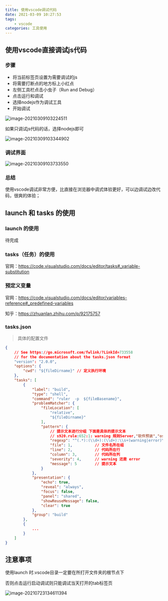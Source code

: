 ```yaml
---
title: 使用vscode调试代码
date: 2021-03-09 10:27:53
tags:
	- vscode
categories: 工具使用
---
```




## 使用vscode直接调试js代码

### 步骤

- 将当前标签页设置为需要调试的js
- 将需要打断点的地方标上小红点
- 左侧工具栏点击小虫子（Run and Debug）
- 点击运行和调试
- 选择nodejs作为调试工具
- 开始调试

![image-20210309103224511](https://gitee.com/bitbw/my-gallery/raw/master/img/image-20210309103224511.png)

如果只调试js代码的话，选择nodejs即可

![image-20210309103344902](https://gitee.com/bitbw/my-gallery/raw/master/img/image-20210309103344902.png)

### 调试界面

![image-20210309103733550](https://gitee.com/bitbw/my-gallery/raw/master/img/image-20210309103733550.png)

### 总结

使用vscode调试非常方便，比直接在浏览器中调式体验更好，可以边调试边改代码，很爽的体验；

## launch  和 tasks 的使用 

### launch  的使用

待完成

### tasks（任务）的使用 

官网：https://code.visualstudio.com/docs/editor/tasks#_variable-substitution

### 预定义变量

官网：https://code.visualstudio.com/docs/editor/variables-reference#_predefined-variables

知乎：https://zhuanlan.zhihu.com/p/92175757

### tasks.json

>具体的配置文件

```json
{
    // See https://go.microsoft.com/fwlink/?LinkId=733558
    // for the documentation about the tasks.json format
    "version": "2.0.0",
    "options": {
        "cwd": "${fileDirname}" // 定义执行环境
    },
    "tasks": [
        {
            "label": "build",
            "type": "shell",
            "command": "ruler  -p  ${fileBasename}",
            "problemMatcher": {
                "fileLocation": [
                    "relative",
                    "${fileDirname}"
                ],
                "pattern": {	
                    // 提示文本进行分组 下面是具体的提示文本
                    // s920.rule:652:1: warning 规则Server,"软件预装","os"已在647行定义
                    "regexp": "^(.*):(\\d+):(\\d+):\\s+(warning|error)\\s+(.*)$",
                    "file": 1,			// 文件名所在组
                    "line": 2,			// 代码所在行
                    "column": 3,		// 代码所在列
                    "severity": 4,		// warning 还是 error
                    "message": 5		// 提示文本
                }
            },
            "presentation": {
                "echo": true,
                "reveal": "always",
                "focus": false,
                "panel": "shared",
                "showReuseMessage": false,
                "clear": true
            },
            "group": "build"
        },
    	{
            ...
        }
    ]
}
```



## 注意事项

使用launch  时.vscode目录一定要在所打开文件夹的根节点下

否则点击运行启动调试则只能调试当天打开的tab标签页

![image-20210723134611394](https://gitee.com/bitbw/my-gallery/raw/master/img/vscode%E8%B0%83%E8%AF%95%E6%B3%A8%E6%84%8F01.png)

